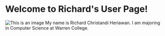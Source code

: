 # **Welcome to Richard's User Page!**
![This is an image](https://myoctocat.com/assets/images/base-octocat.svg)
My name is Richard Christandi Heriawan. I am majoring in Computer Science at Warren College. 